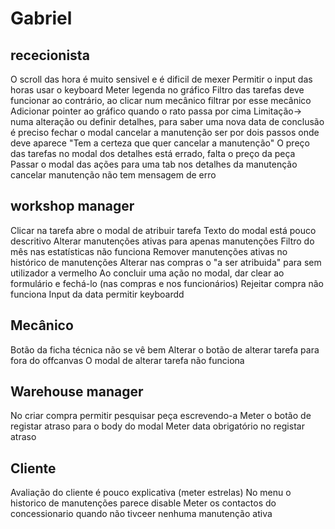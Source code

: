 # Gabriel

## rececionista
O scroll das hora é muito sensivel e é dificil de mexer
Permitir o input das horas usar o keyboard
Meter legenda no gráfico
Filtro das tarefas deve funcionar ao contrário, ao clicar num mecânico filtrar por esse mecânico
Adicionar pointer ao gráfico quando o rato passa por cima
Limitação-> numa alteração ou definir detalhes, para saber uma nova data de conclusão é preciso fechar o modal
cancelar a manutenção ser por dois passos onde deve aparece "Tem a certeza que quer cancelar a manutenção"
O preço das tarefas no modal dos detalhes está errado, falta o preço da peça
Passar o modal das ações para uma tab nos detalhes da manutenção
cancelar manutenção não tem mensagem de erro

## workshop manager

Clicar na tarefa abre o modal de atribuir tarefa
Texto do modal está pouco descritivo
Alterar manutenções ativas para apenas manutenções
Filtro do mês nas estatísticas não funciona
Remover manutenções ativas no histórico de manutenções
Alterar nas compras o "a ser atribuida" para sem utilizador a vermelho
Ao concluir uma ação no modal, dar clear ao formulário e fechá-lo (nas compras e nos funcionários)
Rejeitar compra não funciona
Input da data permitir keyboardd


## Mecânico
Botão da ficha técnica não se vê bem
Alterar o botão de alterar tarefa para fora do offcanvas
O modal de alterar tarefa não funciona


## Warehouse manager

No criar compra permitir pesquisar peça escrevendo-a
Meter o botão de registar atraso para o body do modal
Meter data obrigatório no registar atraso


## Cliente
Avaliação do cliente é pouco explicativa (meter estrelas)
No menu o historico de manutenções parece disable
Meter os contactos do concessionario quando não tivceer nenhuma manutenção ativa
